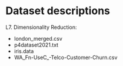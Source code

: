 # Dataset descriptions

L7. Dimensionality Reduction:
- london_merged.csv
- p4dataset2021.txt
- iris.data
- WA_Fn-UseC_-Telco-Customer-Churn.csv
